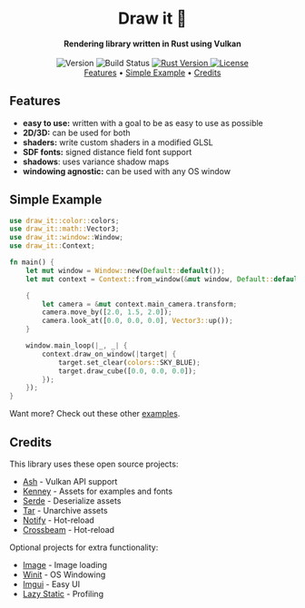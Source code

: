 <h1 align="center">Draw it 🎨</h1>

<div align="center">
  <strong>Rendering library written in Rust using Vulkan</strong>
</div>

<br />

<div align="center">
  <!-- Version -->
  <span>
    <img src="https://img.shields.io/badge/version-Work%20In%20Progress-yellow?style=flat-square" alt="Version" />
  </span>
  <!-- Build status -->
  <span>
    <img src="https://img.shields.io/github/workflow/status/OllieBerzs/draw-it/Build?style=flat-square" alt="Build Status" />
  </span>
  <!-- Rust Version -->
  <a href="https://www.rust-lang.org/">
    <img src="https://img.shields.io/badge/rust-1.46.0--nightly-orange?style=flat-square" alt="Rust Version" />
  </a>
  <!-- License -->
  <a href="https://github.com/OllieBerzs/draw-it/blob/develop/LICENSE">
    <img src="https://img.shields.io/github/license/OllieBerzs/draw-it?style=flat-square" alt="License" />
  </a>
</div>

<div align="center">
  <a href="#features">Features</a> •
  <a href="#simple-example">Simple Example</a> •
  <a href="#credits">Credits</a>
</div>

## Features

- **easy to use:** written with a goal to be as easy to use as possible
- **2D/3D:** can be used for both
- **shaders:** write custom shaders in a modified GLSL
- **SDF fonts:** signed distance field font support
- **shadows**: uses variance shadow maps
- **windowing agnostic:** can be used with any OS window

## Simple Example

```rust
use draw_it::color::colors;
use draw_it::math::Vector3;
use draw_it::window::Window;
use draw_it::Context;

fn main() {
    let mut window = Window::new(Default::default());
    let mut context = Context::from_window(&mut window, Default::default());

    {
        let camera = &mut context.main_camera.transform;
        camera.move_by([2.0, 1.5, 2.0]);
        camera.look_at([0.0, 0.0, 0.0], Vector3::up());
    }

    window.main_loop(|_, _| {
        context.draw_on_window(|target| {
            target.set_clear(colors::SKY_BLUE);
            target.draw_cube([0.0, 0.0, 0.0]);
        });
    });
}
```

Want more? Check out these other [examples](https://github.com/OllieBerzs/draw-it/tree/develop/examples).

## Credits

This library uses these open source projects:

- [Ash]() - Vulkan API support
- [Kenney]() - Assets for examples and fonts
- [Serde]() - Deserialize assets
- [Tar]() - Unarchive assets
- [Notify]() - Hot-reload
- [Crossbeam]() - Hot-reload

Optional projects for extra functionality:

- [Image]() - Image loading
- [Winit]() - OS Windowing
- [Imgui]() - Easy UI
- [Lazy Static]() - Profiling
